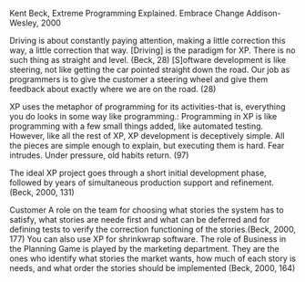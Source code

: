﻿Kent Beck, Extreme Programming Explained. Embrace Change Addison-Wesley, 2000

Driving is about constantly paying attention, making a little correction this way, a little correction that way.
[Driving] is the paradigm for XP. There is no such thing as straight and level. (Beck, 28)
[S]oftware development is like steering, not like getting the car pointed straight down the road. Our job as programmers is to give the customer a steering wheel and give them feedback about exactly where we are on the road. (28)

XP uses the metaphor of programming for its activities-that is, everything you do looks in some way like programming.: Programming in XP is like programming with a few small things added, like automated testing. However, like all the rest of XP, XP development is deceptively simple. All the pieces are simple enough to explain, but executing them is hard. Fear intrudes. Under pressure, old habits return. (97)

The ideal XP project goes through a short initial development phase, followed by years of simultaneous production support and refinement. (Beck, 2000, 131)

Customer A role on the team for choosing what stories the system has to satisfy, what stories are neede first and what can be deferred and for defining tests to verify the correction functioning of the stories.(Beck, 2000, 177)
You can also use  XP for shrinkwrap software. The role of Business in the Planning Game is played by the marketing department. They are the ones who identify what stories the market wants, how much of each story is needs, and what order the stories should be implemented (Beck, 2000, 164)
